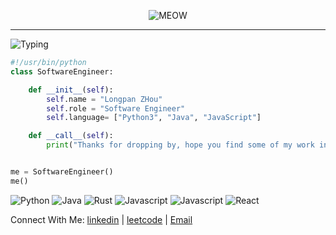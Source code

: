 <div align="center">

![MEOW](https://steamuserimages-a.akamaihd.net/ugc/2313225476168302122/2F8323CDD3A4876E178193C8926C2C6C12215EEC/?imw=512&&ima=fit&impolicy=Letterbox&imcolor=%23000000&letterbox=false)

</div>


---

![Typing](https://readme-typing-svg.demolab.com?pause=1000&color=000000&random=false&width=435&height=30&lines=Hi!+I+am+Longpan+Zhou.)
```python
#!/usr/bin/python
class SoftwareEngineer:

    def __init__(self):
        self.name = "Longpan ZHou"
        self.role = "Software Engineer"
        self.language= ["Python3", "Java", "JavaScript"]

    def __call__(self):
        print("Thanks for dropping by, hope you find some of my work interesting.")


me = SoftwareEngineer()
me()
```

![Python](https://img.shields.io/badge/Python-3776AB?style=for-the-badge&logo=python&logoColor=white) ![Java](https://img.shields.io/badge/Java-ED8B00?style=for-the-badge&logo=openjdk&logoColor=white) ![Rust](https://img.shields.io/badge/Rust-000000?style=for-the-badge&logo=rust&logoColor=white) ![Javascript](https://img.shields.io/badge/JavaScript-323330?style=for-the-badge&logo=javascript&logoColor=F7DF1E) ![Javascript](https://img.shields.io/badge/TypeScript-007ACC?style=for-the-badge&logo=typescript&logoColor=white) ![React](https://img.shields.io/badge/React-20232A?style=for-the-badge&logo=react&logoColor=61DAFB)

Connect With Me: [linkedin](https://www.linkedin.com/in/longpan-zhou/) | [leetcode](https://leetcode.com/longpanzhou/) | [Email](mailto:patrickzhoul123@gmail.com) 
